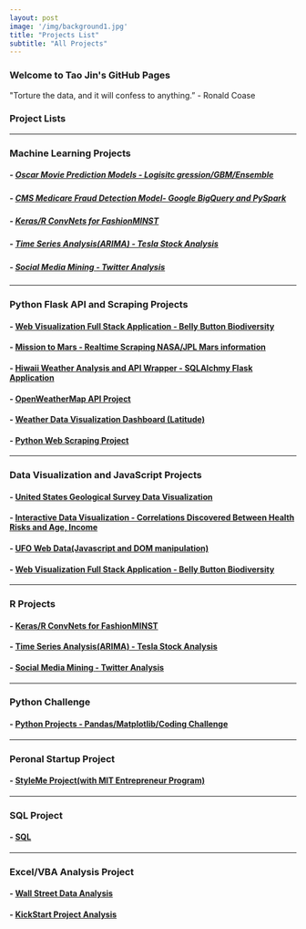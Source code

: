 ```yaml
---
layout: post
image: '/img/background1.jpg'
title: "Projects List"
subtitle: "All Projects"
---
```


### Welcome to Tao Jin's GitHub Pages

"Torture the data, and it will confess to anything.”  - Ronald Coase

### Project Lists   
<hr>

### Machine Learning Projects   

##### - [Oscar Movie Prediction Models - Logisitc gression/GBM/Ensemble](https://github.com/Pyligent/2019_Oscar_Best_Picture_Prediction)    
   
##### - [CMS Medicare Fraud Detection Model- Google BigQuery and PySpark](https://github.com/Pyligent/CMS-Medicare-Data-FRAUD-Detection)

##### - [Keras/R ConvNets for FashionMINST](https://github.com/Pyligent/FashionMNIST)

##### - [Time Series Analysis(ARIMA) - Tesla Stock Analysis](https://github.com/Pyligent/Telsa-Stock-Analysis-R-)

##### - [Social Media Mining - Twitter Analysis](https://github.com/Pyligent/Social-Media-Mining)
<hr>

### Python Flask API and Scraping Projects   

#### - [Web Visualization Full Stack Application - Belly Button Biodiversity](https://github.com/Pyligent/belly_button_biodiversity)

#### - [Mission to Mars - Realtime Scraping NASA/JPL Mars information](https://github.com/Pyligent/mars_scraper/blob/master/README.md)

#### - [Hiwaii Weather Analysis and API Wrapper - SQLAlchmy Flask Application](https://github.com/Pyligent/SQLAlchemy_Flask)

#### - [OpenWeatherMap API Project](https://github.com/Pyligent/Python_api/tree/master/Weather_API)

#### - [Weather Data Visualization Dashboard (Latitude)](https://pyligent.github.io/weatherweb_dashboard/)

#### - [Python Web Scraping Project](https://pyligent.github.io/Car_ETL_PROJECT/)

<hr>

### Data Visualization and JavaScript Projects

#### - [United States Geological Survey Data Visualization](https://pyligent.github.io/USGS_DataVisualization/)

#### - [Interactive Data Visualization - Correlations Discovered Between Health Risks and Age, Income](https://pyligent.github.io/D3_DataViz/)

#### - [UFO Web Data(Javascript and DOM manipulation)](https://pyligent.github.io/ufo_web_data/)

#### - [Web Visualization Full Stack Application - Belly Button Biodiversity](https://github.com/Pyligent/belly_button_biodiversity)

<hr>

### R Projects 

#### - [Keras/R ConvNets for FashionMINST](https://github.com/Pyligent/FashionMNIST)

#### - [Time Series Analysis(ARIMA) - Tesla Stock Analysis](https://github.com/Pyligent/Telsa-Stock-Analysis-R-)

#### - [Social Media Mining - Twitter Analysis](https://github.com/Pyligent/Social-Media-Mining)

<hr>


### Python Challenge

#### - [Python Projects - Pandas/Matplotlib/Coding Challenge](https://github.com/Pyligent/python-challenge)

<hr>

### Peronal Startup Project

#### - [StyleMe Project(with MIT Entrepreneur Program)](https://github.com/Pyligent/fashionstyle_project)

<hr>

### SQL Project

#### - [SQL](https://github.com/Pyligent/SQL)

<hr>

### Excel/VBA Analysis Project

#### - [Wall Street Data Analysis](https://github.com/Pyligent/WallStreet-Multi-Year-Data-VBA-)

#### - [KickStart Project Analysis](https://github.com/Pyligent/Excel_Project)




